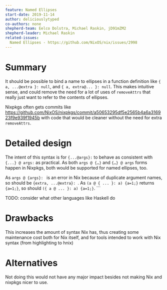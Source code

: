 ```yaml
---
feature: Named Ellipses
start-date: 2019-11-14
author: deliciouslytyped
co-authors: none
shepherd-team: Eelco Dolstra, Michael Raskin, jD91mZM2
shepherd-leader: Michael Raskin
related-issues:
  Named Ellipses - https://github.com/NixOS/nix/issues/2998
---
```


# Summary
[summary]: #summary

It should be possible to bind a name to ellipses in a function definition like `{ a, ...@extra }: null`, and `{ a, extra@... }: null`. This makes intuitive sense, and could remove the need for a lot of uses of `removeAttrs` that really just want to refer to the contents of ellipses.

Nixpkgs often gets commits like https://github.com/NixOS/nixpkgs/commit/a50653295df5e2565b4a6a316923f9e939f1945b with code that would be cleaner without the need for extra `removeAttrs`.

# Detailed design
[design]: #detailed-design

The intent of this syntax is for `{...@args}:` to behave as consistent with `{...} @ args:`
 as practical. As both `args @ {…}` and `{…} @ args` forms happen in Nixpkgs, both would be supported for named ellipses, too. 
 
 As `args @ {args}: ` is an error in Nix because of duplicate argument names, so should be `{extra, ...@extra}: `. As `(a @ { ... }: a) {a=1;}` returns `{a=1;}`, so should `({ a @ ... }: a) {a=1;}`. ```

TODO: consider what other languages like Haskell do

# Drawbacks
[drawbacks]: #drawbacks
This increases the amount of syntax Nix has, thus creating some maintenance cost both for Nix itself, and for tools intended to work with Nix syntax (from highlighting to hnix)

# Alternatives
[alternatives]: #alternatives
Not doing this would not have any major impact besides not making Nix and nixpkgs nicer to use.

